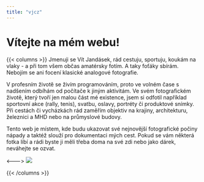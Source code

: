 ```yaml
---
title: "vjcz"
---
```

# Vítejte na mém webu!

{{< columns >}}
Jmenuji se Vít Jandásek, rád cestuju, sportuju, koukám na vlaky - a při tom všem občas amatérsky fotím. A taky foťáky sbírám. Nebojím se ani focení klasické analogové fotografie.

V profesním životě se živím programováním, proto ve volném čase s nadšením odbíhám od počítače k jiným aktivitám. Ve svém fotografickém životě, který tvoří jen malou část mé existence, jsem si odfotil například sportovní akce (rally, tenis), svatbu, oslavy, portréty či produktové snímky. Při cestách či vycházkách rád zaměřím objektiv na krajiny, architekturu, železnici a MHD nebo na průmyslové budovy.

Tento web je místem, kde budu ukazovat své nejnovější fotografické počiny nápady a taktéž slouží pro dokumentaci mých cest. Pokud se vám některá fotka líbí a rádi byste ji měli třeba doma na své zdi nebo jako dárek, neváhejte se ozvat.

<--->
![](images/profil.jpg)

{{< /columns >}}